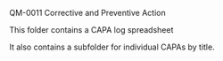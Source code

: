 QM-0011 Corrective and Preventive Action


This folder contains a CAPA log spreadsheet

It also contains a subfolder for individual CAPAs by title.
